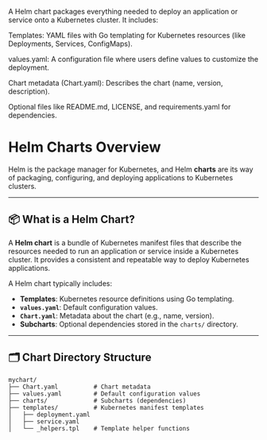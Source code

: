 
A Helm chart packages everything needed to deploy an application or service onto a Kubernetes cluster. It includes:

Templates: YAML files with Go templating for Kubernetes resources (like Deployments, Services, ConfigMaps).

values.yaml: A configuration file where users define values to customize the deployment.

Chart metadata (Chart.yaml): Describes the chart (name, version, description).

Optional files like README.md, LICENSE, and requirements.yaml for dependencies.

# Helm Charts Overview

Helm is the package manager for Kubernetes, and Helm **charts** are its way of packaging, configuring, and deploying applications to Kubernetes clusters.

---

## 📦 What is a Helm Chart?

A **Helm chart** is a bundle of Kubernetes manifest files that describe the resources needed to run an application or service inside a Kubernetes cluster. It provides a consistent and repeatable way to deploy Kubernetes applications.

A Helm chart typically includes:

- **Templates**: Kubernetes resource definitions using Go templating.
- **`values.yaml`**: Default configuration values.
- **`Chart.yaml`**: Metadata about the chart (e.g., name, version).
- **Subcharts**: Optional dependencies stored in the `charts/` directory.

---

## 🗂️ Chart Directory Structure

```plaintext
mychart/
├── Chart.yaml          # Chart metadata
├── values.yaml         # Default configuration values
├── charts/             # Subcharts (dependencies)
├── templates/          # Kubernetes manifest templates
│   ├── deployment.yaml
│   ├── service.yaml
│   └── _helpers.tpl    # Template helper functions


